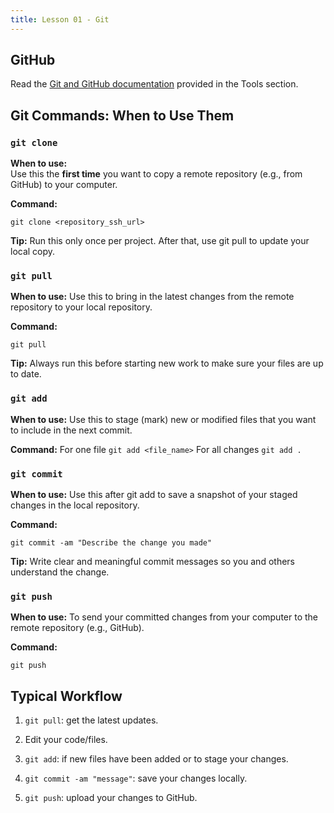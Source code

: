 ```yaml
---
title: Lesson 01 - Git
---
```


## GitHub 

Read the [Git and GitHub documentation](https://novillo-cs.github.io/apcsa/tools/) provided in the Tools section.

## Git Commands: When to Use Them

### `git clone`
**When to use:**  
Use this the **first time** you want to copy a remote repository (e.g., from GitHub) to your computer.  

**Command:**  

`git clone <repository_ssh_url>`

**Tip:**
Run this only once per project. After that, use git pull to update your local copy.

### `git pull`

**When to use:**
Use this to bring in the latest changes from the remote repository to your local repository.

**Command:**

`git pull`

**Tip:**
Always run this before starting new work to make sure your files are up to date.


### `git add`

**When to use:**
Use this to stage (mark) new or modified files that you want to include in the next commit.

**Command:**
For one file
`git add <file_name>`
For all changes
`git add .`



### `git commit`

**When to use:**
Use this after git add to save a snapshot of your staged changes in the local repository.

**Command:**

`git commit -am "Describe the change you made"`

**Tip:**
Write clear and meaningful commit messages so you and others understand the change.


### `git push`

**When to use:** To send your committed changes from your computer to the remote repository (e.g., GitHub).

**Command:** 

`git push`


## Typical Workflow

1. `git pull`: get the latest updates.

2. Edit your code/files.

3. `git add`: if new files have been added or to stage your changes.

4. `git commit -am "message"`: save your changes locally.

5. `git push`: upload your changes to GitHub.
